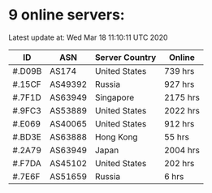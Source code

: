 # 9 online servers:

Latest update at: Wed Mar 18 11:10:11 UTC 2020

| ID | ASN | Server Country | Online |
| -- | --- | -------------- | ------ |
| #.D09B | AS174 | United States | 739 hrs |
| #.15CF | AS49392 | Russia | 927 hrs |
| #.7F1D | AS63949 | Singapore | 2175 hrs |
| #.9FC3 | AS53889 | United States | 2022 hrs |
| #.E069 | AS40065 | United States | 912 hrs |
| #.BD3E | AS63888 | Hong Kong | 55 hrs |
| #.2A79 | AS63949 | Japan | 2004 hrs |
| #.F7DA | AS45102 | United States | 202 hrs |
| #.7E6F | AS51659 | Russia | 6 hrs |

